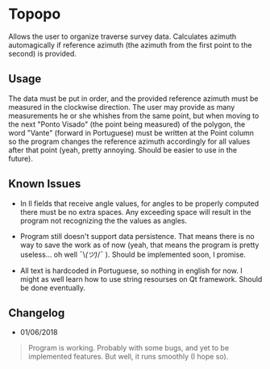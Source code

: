 # Topopo

Allows the user to organize traverse survey data. Calculates azimuth automagically if reference azimuth (the azimuth from the first point to the second) is provided.

## Usage

The data must be put in order, and the provided reference azimuth must be measured in the clockwise direction. The user may provide as many measurements he or she whishes from the same point, but when moving to the next "Ponto Visado" (the point being measured) of the polygon, the word "Vante" (forward in Portuguese) must be written at the Point column so the program changes the reference azimuth accordingly for all values after that point (yeah, pretty annoying. Should be easier to use in the future).

## Known Issues

   * In ll fields that receive angle values, for angles to be properly computed there must be no extra spaces. Any exceeding space will result in the program not recognizing the the values as angles.

  * Program still doesn't support data persistence. That means there is no way to save the work as of now (yeah, that means the program is pretty useless... oh well ¯\\_(ツ)_/¯ ). Should be implemented soon, I promise.
 
  * All text is hardcoded in Portuguese, so nothing in english for now. I might as well learn how to use string resourses on Qt framework. Should be done eventually.
 
 ## Changelog
 
  * 01/06/2018
  > Program is working. Probably with some bugs, and yet to be implemented features. But well, it runs smoothly (I hope so).
    
